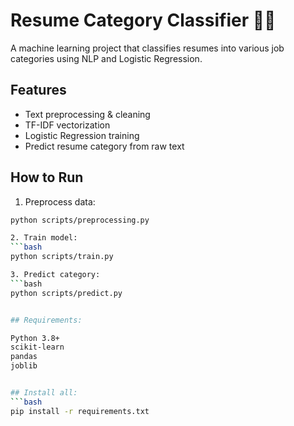 # Resume Category Classifier 🧠📄

A machine learning project that classifies resumes into various job categories using NLP and Logistic Regression.

## Features
- Text preprocessing & cleaning
- TF-IDF vectorization
- Logistic Regression training
- Predict resume category from raw text

## How to Run

1. Preprocess data:
```bash
python scripts/preprocessing.py

2. Train model:
```bash
python scripts/train.py

3. Predict category:
```bash
python scripts/predict.py


## Requirements:

Python 3.8+
scikit-learn
pandas
joblib


## Install all:
```bash
pip install -r requirements.txt